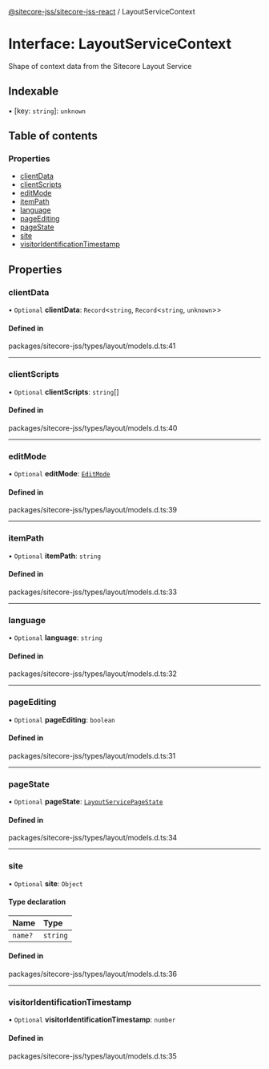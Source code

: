 [@sitecore-jss/sitecore-jss-react](../README.md) / LayoutServiceContext

# Interface: LayoutServiceContext

Shape of context data from the Sitecore Layout Service

## Indexable

▪ [key: `string`]: `unknown`

## Table of contents

### Properties

- [clientData](LayoutServiceContext.md#clientdata)
- [clientScripts](LayoutServiceContext.md#clientscripts)
- [editMode](LayoutServiceContext.md#editmode)
- [itemPath](LayoutServiceContext.md#itempath)
- [language](LayoutServiceContext.md#language)
- [pageEditing](LayoutServiceContext.md#pageediting)
- [pageState](LayoutServiceContext.md#pagestate)
- [site](LayoutServiceContext.md#site)
- [visitorIdentificationTimestamp](LayoutServiceContext.md#visitoridentificationtimestamp)

## Properties

### clientData

• `Optional` **clientData**: `Record`\<`string`, `Record`\<`string`, `unknown`\>\>

#### Defined in

packages/sitecore-jss/types/layout/models.d.ts:41

___

### clientScripts

• `Optional` **clientScripts**: `string`[]

#### Defined in

packages/sitecore-jss/types/layout/models.d.ts:40

___

### editMode

• `Optional` **editMode**: [`EditMode`](../enums/EditMode.md)

#### Defined in

packages/sitecore-jss/types/layout/models.d.ts:39

___

### itemPath

• `Optional` **itemPath**: `string`

#### Defined in

packages/sitecore-jss/types/layout/models.d.ts:33

___

### language

• `Optional` **language**: `string`

#### Defined in

packages/sitecore-jss/types/layout/models.d.ts:32

___

### pageEditing

• `Optional` **pageEditing**: `boolean`

#### Defined in

packages/sitecore-jss/types/layout/models.d.ts:31

___

### pageState

• `Optional` **pageState**: [`LayoutServicePageState`](../enums/LayoutServicePageState.md)

#### Defined in

packages/sitecore-jss/types/layout/models.d.ts:34

___

### site

• `Optional` **site**: `Object`

#### Type declaration

| Name | Type |
| :------ | :------ |
| `name?` | `string` |

#### Defined in

packages/sitecore-jss/types/layout/models.d.ts:36

___

### visitorIdentificationTimestamp

• `Optional` **visitorIdentificationTimestamp**: `number`

#### Defined in

packages/sitecore-jss/types/layout/models.d.ts:35
